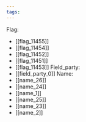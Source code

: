 ```yaml
---
tags:
---
```

Flag:
- [[flag_11455]]
- [[flag_11454]]
- [[flag_11452]]
- [[flag_11451]]
- [[flag_11453]]
Field_party:
- [[field_party_0]]
Name:
- [[name_26]]
- [[name_24]]
- [[name_1]]
- [[name_25]]
- [[name_23]]
- [[name_2]]
